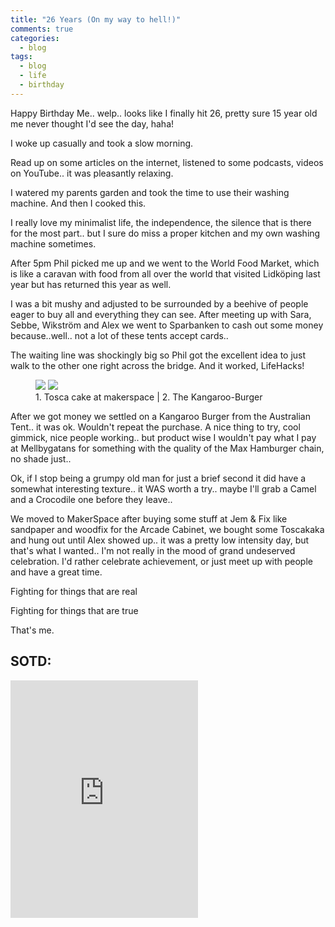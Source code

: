 ```yaml
---
title: "26 Years (On my way to hell!)"
comments: true
categories:
  - blog
tags:
  - blog
  - life
  - birthday
---
```


Happy Birthday Me.. welp.. looks like I finally hit 26,
pretty sure 15 year old me never thought I'd see the day, haha!

I woke up casually and took a slow morning. 

Read up on some articles on the internet, listened to some podcasts, videos on YouTube.. it was pleasantly relaxing. 

I watered my parents garden and took the time to use their washing machine. 
And then I cooked this. 

I really love my minimalist life, the independence, the silence that is there for the most part.. but I sure do miss a proper kitchen and my own washing machine sometimes. 

After 5pm Phil picked me up and we went to the World Food Market, which is like a caravan with food from all over the world that visited Lidköping last year but has returned this year as well. 

I was a bit mushy and adjusted to be surrounded by a beehive of people eager to buy all and everything they can see. After meeting up with Sara, Sebbe, Wikström and Alex we went to Sparbanken to cash out some money because..well.. not a lot of these tents accept cards.. 

The waiting line was shockingly big so Phil got the excellent idea to just walk to the other one right across the bridge. And it worked, LifeHacks! 
<figure class="half">
	<img src="https://github.com/dotMavriQ/dotmavriq.github.io/blob/master/assets/Camera/180614_makertosca.jpg?raw=true">
	<img src="https://github.com/dotMavriQ/dotmavriq.github.io/blob/master/assets/Camera/180614_kangarooburger.jpg?raw=true">
	<figcaption>1. Tosca cake at makerspace | 2. The Kangaroo-Burger </figcaption>
</figure>
After we got money we settled on a Kangaroo Burger from the Australian Tent.. it was ok. Wouldn't repeat the purchase. A nice thing to try, cool gimmick, nice people working.. but product wise I wouldn't pay what I pay at Mellbygatans for something with the quality of the Max Hamburger chain, no shade just..  

Ok, if I stop being a grumpy old man for just a brief second it did have a somewhat interesting texture.. it WAS worth a try.. maybe I'll grab a Camel and a Crocodile one before they leave.. 

We moved to MakerSpace after buying some stuff at Jem & Fix like sandpaper and woodfix for the Arcade Cabinet, we bought some Toscakaka and hung out until Alex showed up.. it was a pretty low intensity day, but that's what I wanted.. I'm not really in the mood of grand undeserved celebration. I'd rather celebrate achievement, or just meet up with people and have a great time. 

Fighting for things that are real

Fighting for things that are true

That's me. 

## SOTD:
<iframe src="https://open.spotify.com/embed?uri=spotify:track:7G7goP3778xJ9AtdmlhSNx" width="300" height="380" frameborder="0" allowtransparency="true" allow="encrypted-media"></iframe>
